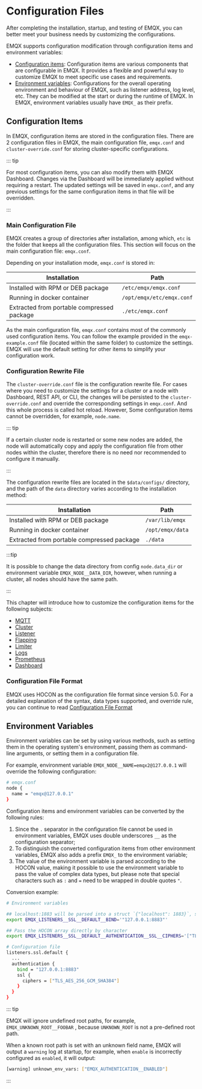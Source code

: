 # Configuration Files

After completing the installation, startup, and testing of EMQX, you can better meet your business needs by customizing the configurations.

EMQX supports configuration modification through configuration items and environment variables:

- [Configuration items](#configuration-items): Configuration items are various components that are configurable in EMQX. It provides a flexible and powerful way to customize EMQX to meet specific use cases and requirements. 
- [Environment variables](#environment-variables): Configurations for the overall operating environment and behaviour of EMQX, such as listener address, log level, etc. They can be modified at the start or during the runtime of EMQX. In EMQX, environment variables usually have `EMQX_` as their prefix.

## Configuration Items

In EMQX, configuration items are stored in the configuration files. There are 2 configuration files in EMQX, the main configuration file, `emqx.conf` and `cluster-override.conf` for storing cluster-specific configurations. 

::: tip

For most configuration items, you can also modify them with EMQX Dashboard. Changes via the Dashboard will be immediately applied without requiring a restart. The updated settings will be saved in `emqx.conf`, and any previous settings for the same configuration items in that file will be overridden.

:::

### **Main Configuration File**

EMQX creates a group of directories after installation, among which, `etc` is the folder that keeps all the configuration files. This section will focus on the main configuration file: `emqx.conf`. 

Depending on your installation mode, `emqx.conf` is stored in:

| Installation                               | Path                      |
| ------------------------------------------ | ------------------------- |
| Installed with RPM or DEB package          | `/etc/emqx/emqx.conf`     |
| Running in docker container                | `/opt/emqx/etc/emqx.conf` |
| Extracted from portable compressed package | `./etc/emqx.conf`         |

As the main configuration file, `emqx.conf` contains most of the commonly used configuration items. You can follow the example provided in the `emqx-example.conf` file (located within the same folder) to customize the settings. EMQX will use the default setting for other items to simplify your configuration work.  

### Configuration Rewrite File

The `cluster-override.conf` file is the configuration rewrite file. For cases where you need to customize the settings for a cluster or a node with Dashboard, REST API, or CLI, the changes will be persisted to the `cluster-override.conf` and override the corresponding settings in `emqx.conf`. And this whole process is called hot reload. However, Some configuration items cannot be overridden, for example, `node.name`.

::: tip

If a certain cluster node is restarted or some new nodes are added, the node will automatically copy and apply the configuration file from other nodes within the cluster, therefore there is no need nor recommended to configure it manually. 

:::

The configuration rewrite files are located in the `$data/configs/` directory, and the path of the `data` directory varies according to the installation method:

| Installation                               | Path             |
| ------------------------------------------ | ---------------- |
| Installed with RPM or DEB package          | `/var/lib/emqx`  |
| Running in docker container                | `/opt/emqx/data` |
| Extracted from portable compressed package | `./data`         |

:::tip 

It is possible to change the data directory from config `node.data_dir` or environment variable `EMQX_NODE__DATA_DIR`, however, when running a cluster, all nodes should have the same path. 

:::

This chapter will introduce how to customize the configuration items for the following subjects:

- [MQTT](./mqtt.md)
- [Cluster](./cluster.md)
- [Listener](listener.md)
- [Flapping](./flappping.md)
- [Limiter](./limiter)
- [Logs](./logs.md)
- [Prometheus](./prometheus.md)
- [Dashboard](./dashboard.md)

### Configuration File Format

EMQX uses HOCON as the configuration file format since version 5.0. For a detailed explanation of the syntax, data types supported, and override rule, you can continue to read [Configuration File Format](./HOCON.md)

## Environment Variables

Environment variables can be set by using various methods, such as setting them in the operating system's environment, passing them as command-line arguments, or setting them in a configuration file. <!--to be reviewed-->

For example, environment variable  `EMQX_NODE__NAME=emqx2@127.0.0.1`  will override the following configuration:

```bash
# emqx.conf
node {
  name = "emqx@127.0.0.1"
}
```

Configuration items and environment variables can be converted by the following rules:

1. Since the `.` separator in the configuration file cannot be used in environment variables, EMQX uses double underscores `__` as the configuration separator;
2. To distinguish the converted configuration items from other environment variables, EMQX also adds a prefix `EMQX_` to the environment variable;
3. The value of the environment variable is parsed according to the HOCON value, making it possible to use the environment variable to pass the value of complex data types, but please note that special characters such as `:` and `=` need to be wrapped in double quotes `"`.

Conversion example:

```bash
# Environment variables

## localhost:1883 will be parsed into a struct `{"localhost": 1883}`, so it needs to be wrapped in double quotes
export EMQX_LISTENERS__SSL__DEFAULT__BIND='"127.0.0.1:8883"'

## Pass the HOCON array directly by character
export EMQX_LISTENERS__SSL__DEFAULT__AUTHENTICATION__SSL__CIPHERS='["TLS_AES_256_GCM_SHA384"]'

# Configuration file
listeners.ssl.default {
  ...
  authentication {
    bind = "127.0.0.1:8883"
    ssl {
      ciphers = ["TLS_AES_256_GCM_SHA384"]
    }
  }
}
```

::: tip

EMQX will ignore undefined root paths, for example,  `EMQX_UNKNOWN_ROOT__FOOBAR` , because `UNKNOWN_ROOT` is not a pre-defined root path.

When a known root path is set with an unknown field name, EMQX will output a `warning` log at startup, for example, when `enable` is incorrectly configured as `enabled`, it will output:

```bash
[warning] unknown_env_vars: ["EMQX_AUTHENTICATION__ENABLED"]
```

:::
